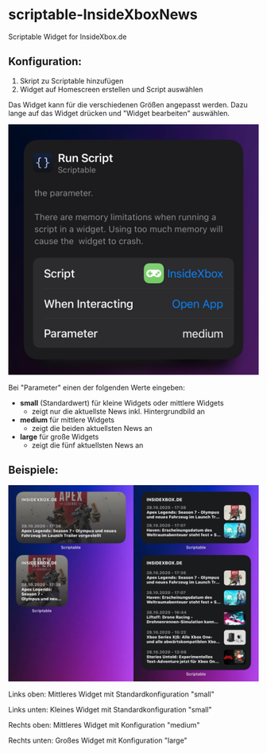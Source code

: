 # scriptable-InsideXboxNews
Scriptable Widget for InsideXbox.de
## Konfiguration:

1. Skript zu Scriptable hinzufügen
2. Widget auf Homescreen erstellen und Script auswählen

Das Widget kann für die verschiedenen Größen angepasst werden. Dazu lange auf das Widget drücken und "Widget bearbeiten" auswählen.

![](https://github.com/Saudumm/scriptable-InsideXboxNews/blob/main/widget-config.jpeg)

Bei "Parameter" einen der folgenden Werte eingeben:
- **small** (Standardwert) für kleine Widgets oder mittlere Widgets
  - zeigt nur die aktuellste News inkl. Hintergrundbild an
- **medium** für mittlere Widgets
  - zeigt die beiden aktuellsten News an
- **large** für große Widgets
  - zeigt die fünf aktuellsten News an

## Beispiele:
![](https://github.com/Saudumm/scriptable-InsideXboxNews/blob/main/widget-examples.jpeg)

Links oben: Mittleres Widget mit Standardkonfiguration "small"

Links unten: Kleines Widget mit Standardkonfiguration "small"

Rechts oben: Mittleres Widget mit Konfiguration "medium"

Rechts unten: Großes Widget mit Konfiguration "large"
